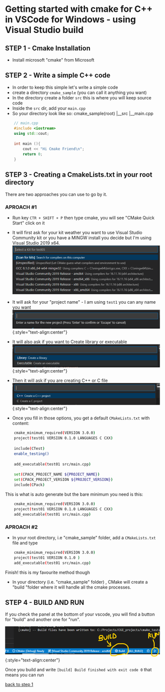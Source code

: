 # Getting started with cmake for C++ in VSCode for Windows - using Visual Studio build

## STEP 1 - Cmake Installation


- Install microsoft "cmake" from Microsoft

## STEP 2 - Write a simple C++ code

- In order to keep this simple let's write a simple code
- create a directory `cmake_sample` (you can call it anything you want)
- In the directory create a folder `src` this is where you will keep source code
- Inside the `src` dir, add your `main.cpp`
- So your directory look like so:
    cmake_sample(root)
    |__src
        |__main.cpp

````C++
    // main.cpp
    #include <iostream>
    using std::cout;

    int main (){
        cout << "Hi Cmake Friend\n";
        return 0;
    }
````

## STEP 3 - Creating a CmakeLists.txt in your root directory

There are two approaches you can use to go by it.

### APROACH #1

- Run key `CTR + SHIFT + P` then type cmake, you will see "CMake Quick Start" click on it
- It will first ask for your kit weather you want to use Visual Studio Community kit or you have a MINGW install you decide but I'm using Visual Studio 2019 x64.
![cmake kit](img/cmake_kit.png)

- It will ask for your "project name" - I am using `test1` you can any name you want
![It ask for Project Name](img/cmake_prj_name.png){:style="text-align:center"}

- It will also ask if you want to Create library or executable
![exe or lib](img/cmake_exe_or_lib.png){:style="text-align:center"}

- Then it will ask if you are creating C++ or C file
![select c or c++](img/select_prj.png){:style="text-align:center"}

- Once you fill in those options, you get a default `CMakeLists.txt` with content:

````bash
    cmake_minimum_required(VERSION 3.0.0)
    project(test01 VERSION 0.1.0 LANGUAGES C CXX)

    include(CTest)
    enable_testing()

    add_executable(test01 src/main.cpp)

    set(CPACK_PROJECT_NAME ${PROJECT_NAME})
    set(CPACK_PROJECT_VERSION ${PROJECT_VERSION})
    include(CPack)
````

This is what is auto generate but the bare minimum you need is this:

````bash
    cmake_minimum_required(VERSION 3.0.0)
    project(test01 VERSION 0.1.0 LANGUAGES C CXX)
    add_executable(test01 src/main.cpp)

````

### APROACH #2

- In your root directory, i.e   "cmake_sample" folder, add a `CMakeLists.txt` file and type

````bash
    cmake_minimum_required(VERSION 3.0.0)
    project(test01 VERSION 0.1.0 )
    add_executable(test01 src/main.cpp)

````

Finish! this is my favourite method though

- In your directory (i.e. "cmake_sample" folder) , CMake will create a "build "folder where it will handle all the cmake processes.

## STEP 4 - BUILD AND RUN

If you check the panel at the bottom of your vscode, you will find a button for "build" and another one for "run".

![Build and Run CMake](img/build_and_run.png){:style="text-align:center"}

Once you build and write `[build] Build finished with exit code 0` that means you can run

[back to step 1](#step-1---cmake-installation)